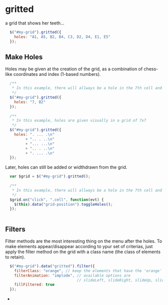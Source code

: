 gritted
=======

a grid that shows her teeth...

```javascript
  $("#my-grid").gritted({
    holes: "A1, A5, B2, B4, C3, D2, D4, E1, E5"
  });
```

## Make Holes

Holes may be given at the creation of the grid, as a combination of chess-like coordinates and index (1-based numbers).

```javascript
  /**
   * In this example, there will allways be a hole in the 7th cell and in the 2 columns, 2nd lines
   */
  $("#my-grid").gritted({
    holes: "7, B2"
  });
  
  /**
   * In this example, holes are given visually in a grid of 7x7
   */
  $("#my-grid").gritted({
    holes: ". ... .\n"
         + ".. . ..\n"
         + "... ...\n"
         + ".. . ..\n"
         + ". ... .\n"
  });  
```

Later, holes can still be added or widthdrawn from the grid.

```javascript
  var $grid = $("#my-grid").gritted();
  
  /**
   * In this example, there will allways be a hole in the 7th cell and in the 2 columns, 2nd lines
   */
  $grid.on("click", ".cell", function(evt) {
    $(this).data("grid-position").toggleHoles();
  });
  
```


## Filters

Filter methods are the most interesting thing on the menu after the holes.
To make elements appear/disappear according to ypur set of criterias, just apply the filter method on the grid with a class name (the class of elements to retain).

```javascript
  $("#my-grid").data("gritted").filter({
    filterClass: "orange", // keep the elements that have the 'orange' class
    filterAnimation: "implode", // available options are 
                                // slideLeft, slideRight, slideUp, slideDown, explode, implode, disappear, random
    fillFiltered: true
  });
```

- 
